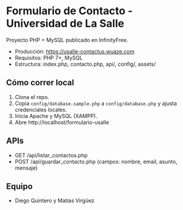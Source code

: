 # Formulario de Contacto - Universidad de La Salle

Proyecto PHP + MySQL publicado en InfinityFree.
- Producción: https://usalle-contactus.wuaze.com
- Requisitos: PHP 7+, MySQL
- Estructura: index.php, contacto.php, api/, config/, assets/

## Cómo correr local
1. Clona el repo.
2. Copia `config/database.sample.php` a `config/database.php` y ajusta credenciales locales.
3. Inicia Apache y MySQL (XAMPP).
4. Abre http://localhost/formulario-usalle

## APIs
- GET  /api/listar_contactos.php
- POST /api/guardar_contacto.php  (campos: nombre, email, asunto, mensaje)

## Equipo
- Diego Quintero y Matías Virgüez
